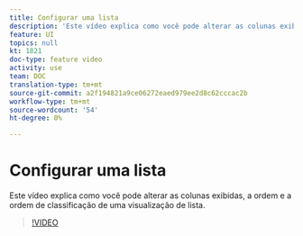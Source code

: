 ```yaml
---
title: Configurar uma lista
description: 'Este vídeo explica como você pode alterar as colunas exibidas, a ordem e a ordem de classificação de uma visualização de lista.  '
feature: UI
topics: null
kt: 1821
doc-type: feature video
activity: use
team: DOC
translation-type: tm+mt
source-git-commit: a2f194821a9ce06272eaed979ee2d8c62cccac2b
workflow-type: tm+mt
source-wordcount: '54'
ht-degree: 0%

---
```



# Configurar uma lista

Este vídeo explica como você pode alterar as colunas exibidas, a ordem e a ordem de classificação de uma visualização de lista.

>[!VIDEO](https://video.tv.adobe.com/v/25288/?quality=12)
